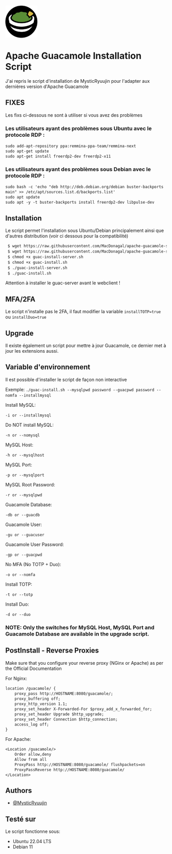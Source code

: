 <a href="URL_REDIRECT" target="blank"><img align="center" src=Apache_Guacamole_logo.png height="100" /></a>
# Apache Guacamole Installation Script

J'ai repris le script d'installation de MysticRyuujin pour l'adapter aux dernières version d'Apache Guacamole



## FIXES

Les fixs ci-dessous ne sont à utiliser si vous avez des problèmes

### Les utilisateurs ayant des problèmes sous **Ubuntu** avec le protocole RDP :
```
sudo add-apt-repository ppa:remmina-ppa-team/remmina-next
sudo apt-get update
sudo apt-get install freerdp2-dev freerdp2-x11
```
### Les utilisateurs ayant des problèmes sous **Debian** avec le protocole RDP :
```
sudo bash -c 'echo "deb http://deb.debian.org/debian buster-backports main" >> /etc/apt/sources.list.d/backports.list'
sudo apt update
sudo apt -y -t buster-backports install freerdp2-dev libpulse-dev
```



## Installation

Le script permet l'installation sous Ubuntu/Debian principalement ainsi que d'autres distribution (voir ci dessous pour la compatibilité)

```bash
 $ wget https://raw.githubusercontent.com/MacDonagal/apache-guacamole-script/main/guac-install-server.sh
 $ wget https://raw.githubusercontent.com/MacDonagal/apache-guacamole-script/main/guac-install.sh
 $ chmod +x guac-install-server.sh
 $ chmod +x guac-install.sh
 $ ./guac-install-server.sh
 $ ./guac-install.sh
```
Attention à installer le guac-server avant le webclient !

## MFA/2FA
Le script n'installe pas le 2FA, il faut modifier la variable `installTOTP=true` ou `installDuo=true`

## Upgrade
Il existe également un script pour mettre à jour Guacamole, ce dernier met à jour les extensions aussi.
    
## Variable d'environnement
Il est possible d'installer le script de façon non interactive

Exemple:
 `./guac-install.sh --mysqlpwd password --guacpwd password --nomfa --installmysql`

Install MySQL:

`-i or --installmysql`

Do NOT install MySQL:

`-n or --nomysql`

MySQL Host:

`-h or --mysqlhost`

MySQL Port:

`-p or --mysqlport`

MySQL Root Password:

`-r or --mysqlpwd`

Guacamole Database:

`-db or --guacdb`

Guacamole User:

`-gu or --guacuser`

Guacamole User Password:

`-gp or --guacpwd`

No MFA (No TOTP + Duo):

`-o or --nomfa`

Install TOTP:

`-t or --totp`

Install Duo:

`-d or --duo`

### NOTE: Only the switches for MySQL Host, MySQL Port and Guacamole Database are available in the upgrade script.



## PostInstall - Reverse Proxies
Make sure that you configure your reverse proxy (NGinx or Apache) as per the Official Documentation

For Nginx:
```
location /guacamole/ {
    proxy_pass http://HOSTNAME:8080/guacamole/;
    proxy_buffering off;
    proxy_http_version 1.1;
    proxy_set_header X-Forwarded-For $proxy_add_x_forwarded_for;
    proxy_set_header Upgrade $http_upgrade;
    proxy_set_header Connection $http_connection;
    access_log off;
}
```
For Apache:
```
<Location /guacamole/>
    Order allow,deny
    Allow from all
    ProxyPass http://HOSTNAME:8080/guacamole/ flushpackets=on
    ProxyPassReverse http://HOSTNAME:8080/guacamole/
</Location>
```
## Authors

- [@MysticRyuujin](https://github.com/MysticRyuujin)


## Testé sur

Le script fonctionne sous:

- Ubuntu 22.04 LTS
- Debian 11

